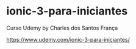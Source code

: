 # ionic-3-para-iniciantes
Curso Udemy by Charles dos Santos França

https://www.udemy.com/ionic-3-para-iniciantes/
